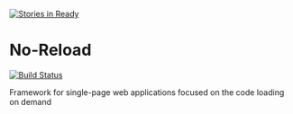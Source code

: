 [![Stories in Ready](https://badge.waffle.io/Host32/no-reload.png?label=ready&title=Ready)](https://waffle.io/Host32/no-reload)
# No-Reload
[![Build Status](https://travis-ci.org/Host32/no-reload.svg?branch=master)](https://travis-ci.org/Host32/no-reload)

Framework for single-page web applications focused on the code loading on demand
